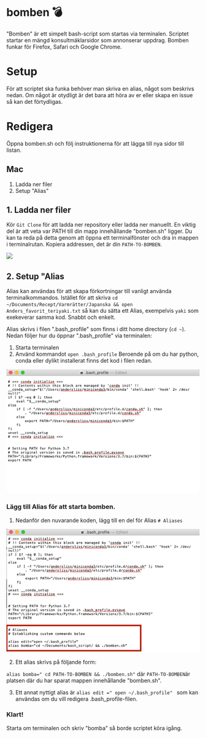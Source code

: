 # bomben     💣   
"Bomben" är ett simpelt bash-script som startas via terminalen. Scriptet startar en mängd konsultmäklarsidor som annonserar uppdrag. Bomben funkar för Firefox, Safari och Google Chrome.

# Setup 
För att scriptet ska funka behöver man skriva en alias, något som beskrivs nedan. Om något är otydligt är det bara att höra av er eller skapa en issue så kan det förtydligas.

# Redigera 
Öppna bomben.sh och följ instruktionerna för att lägga till nya sidor till listan.

## Mac

1. Ladda ner filer
2. Setup "Alias"

## 1. Ladda ner filer
Kör `Git Clone` för att ladda ner repository eller ladda ner manuellt. En viktig del är att veta var PATH till din mapp innehållande "bomben.sh" ligger. Du kan ta reda på detta genom att öppna ett terminalfönster och dra in mappen i terminalrutan. Kopiera addressen, det är din `PATH-TO-BOMBEN`. 

![](https://github.com/precisit/bomben/blob/master/img/1.png)


## 2. Setup "Alias
Alias kan användas för att skapa förkortningar till vanligt använda terminalkommandos. Istället för att skriva
`cd ~/Documents/Recept/Varmrätter/Japanska && open Anders_favorit_teriyaki.txt` så kan du sätta ett Alias, exempelvis `yaki` som exekeverar samma kod. Snabbt och enkelt.

Alias skrivs i filen ".bash_profile" som finns i ditt home directory (`cd ~`). Nedan följer hur du öppnar ".bash_profile" via terminalen:

1. Starta terminalen
2. Använd kommandot `open .bash_profile`
Beroende på om du har python, conda eller dylikt installerat finns det kod i filen redan.



![](https://github.com/precisit/bomben/blob/master/img/2.png)


### Lägg till Alias för att starta bomben. 

1. Nedanför den nuvarande koden, lägg till en del för Alias `# Aliases`


![](https://github.com/precisit/bomben/blob/master/img/3.png)




2. Ett alias skrivs på följande form:

`alias bomba=" cd PATH-TO-BOMBEN && ./bomben.sh"`
där `PATH-TO-BOMBEN`är platsen där du har sparat mappen innehållande "bomben.sh". 

3. Ett annat nyttigt alias är
`alias edit =" open ~/.bash_profile" ` 
som kan användas om du vill redigera .bash_profile-filen.


### Klart!
Starta om terminalen och skriv "bomba" så borde scriptet köra igång. 
